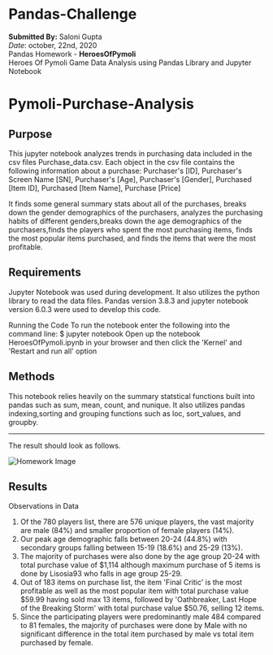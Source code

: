 # Pandas-Challenge
**Submitted By:** Saloni Gupta\
_Date_: october, 22nd, 2020\
Pandas Homework - **HeroesOfPymoli** <br/>
Heroes Of Pymoli Game Data Analysis using Pandas Library and Jupyter Notebook

# Pymoli-Purchase-Analysis <br/>
## Purpose <br/>
This jupyter notebook analyzes trends in purchasing data included in the csv files Purchase_data.csv.
Each object in the csv file contains the following information about a purchase:
Purchaser's [ID],
Purchaser's Screen Name [SN],
Purchaser's [Age],
Purchaser's [Gender],
Purchased [Item ID],
Purchased [Item Name],
Purchase [Price]

It finds some general summary stats about all of the purchases, breaks down the gender demographics of the purchasers, analyzes the purchasing habits of different genders,breaks down the age demographics of the purchasers,finds the players who spent the most purchasing items, finds the most popular items purchased, and finds the items that were the most profitable.

## Requirements <br/>
Jupyter Notebook was used during development. It also utilizes the python library to read the data files. Pandas version 3.8.3 and jupyter notebook version 6.0.3 were used to develop this code.

Running the Code To run the notebook enter the following into the command line: $ jupyter notebook Open up the notebook HeroesOfPymoli.ipynb in your browser and then click the 'Kernel' and 'Restart and run all' option

## Methods <br/>
This notebook relies heavily on the summary statstical functions built into pandas such as sum, mean, count, and nunique. It also utilizes pandas indexing,sorting and grouping functions such as loc, sort_values, and groupby.

**************************************
The result should look as follows.

![Homework Image](./Resources/Image1.png)

## Results <br/>
Observations in Data <br/>
1) Of the 780 players list, there are 576 unique players, the vast majority are male (84%) and smaller proportion of female players (14%).
2) Our peak age demographic falls between 20-24 (44.8%) with secondary groups falling between 15-19 (18.6%) and 25-29 (13%).
3) The majority of purchases were also done by the age group 20-24 with total purchase value of $1,114 although maximum purchase of 5 items is done by Lisosia93 who falls in age group 25-29.
4) Out of 183 items on purchase list, the item 'Final Critic' is the most profitable as well as the most popular item with total purchase value $59.99 having sold max 13 items, followed by 'Oathbreaker, Last Hope of the Breaking Storm' with total purchase value $50.76, selling 12 items.
5) Since the participating players were predominantly male 484 compared to 81 females, the majority of purchases were done by Male with no significant difference in the total item purchased by male vs total item purchased by female.

